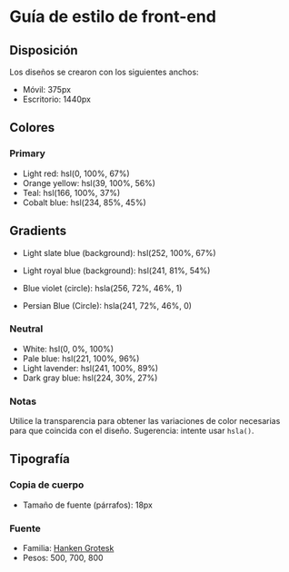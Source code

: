 # Guía de estilo de front-end

## Disposición

Los diseños se crearon con los siguientes anchos:

- Móvil: 375px
- Escritorio: 1440px

## Colores

### Primary

- Light red: hsl(0, 100%, 67%)
- Orange yellow: hsl(39, 100%, 56%)
- Teal: hsl(166, 100%, 37%)
- Cobalt blue: hsl(234, 85%, 45%)

## Gradients

- Light slate blue (background): hsl(252, 100%, 67%)
- Light royal blue (background): hsl(241, 81%, 54%)

- Blue violet (circle): hsla(256, 72%, 46%, 1)
- Persian Blue (Circle): hsla(241, 72%, 46%, 0)



### Neutral

- White: hsl(0, 0%, 100%)
- Pale blue: hsl(221, 100%, 96%)
- Light lavender: hsl(241, 100%, 89%)
- Dark gray blue: hsl(224, 30%, 27%)

### Notas

Utilice la transparencia para obtener las variaciones de color necesarias para que coincida con el diseño. Sugerencia: intente usar `hsla()`.

## Tipografía

### Copia de cuerpo

- Tamaño de fuente (párrafos): 18px

### Fuente

- Familia: [Hanken Grotesk](https://fonts.google.com/specimen/Hanken+Grotesk)
- Pesos: 500, 700, 800